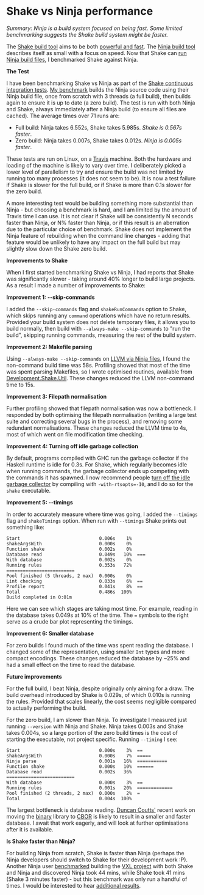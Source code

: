 # Shake vs Ninja performance

_Summary: Ninja is a build system focused on being fast. Some limited benchmarking suggests the Shake build system might be faster._

The [Shake build tool](https://github.com/ndmitchell/shake#readme) aims to be both [powerful and fast](https://github.com/ndmitchell/shake/blob/master/docs/Why.md#readme). The [Ninja build tool](http://martine.github.io/ninja/) describes itself as small with a focus on speed. Now that Shake can [run Ninja build files](https://github.com/ndmitchell/shake/blob/master/docs/Ninja.md#readme), I benchmarked Shake against Ninja.

**The Test**

I have been benchmarking Shake vs Ninja as part of the [Shake continuous integration tests](https://travis-ci.org/ndmitchell/shake). [My benchmark](https://github.com/ndmitchell/shake/blob/master/travis.hs) builds the Ninja source code using their Ninja build file, once from scratch with 3 threads (a full build), then builds again to ensure it is up to date (a zero build). The test is run with both Ninja and Shake, always immediately after a Ninja build (to ensure all files are cached). The average times over 71 runs are:

* Full build: Ninja takes 6.552s, Shake takes 5.985s. _Shake is 0.567s faster_.
* Zero build: Ninja takes 0.007s, Shake takes 0.012s. _Ninja is 0.005s faster_.

These tests are run on Linux, on a [Travis](https://travis-ci.org/) machine.  Both the hardware and loading of the machine is likely to vary over time. I deliberately picked a lower level of parallelism to try and ensure the build was not limited by running too many processes (it does not seem to be). It is now a test failure if Shake is slower for the full build, or if Shake is more than 0.1s slower for the zero build.

A more interesting test would be building something more substantial than Ninja - but choosing a benchmark is hard, and I am limited by the amount of Travis time I can use. It is not clear if Shake will be consistently N seconds faster than Ninja, or N% faster than Ninja, or if this result is an aberration due to the particular choice of benchmark. Shake does not implement the Ninja feature of rebuilding when the command line changes - adding that feature would be unlikely to have any impact on the full build but may slightly slow down the Shake zero build.

**Improvements to Shake**

When I first started benchmarking Shake vs Ninja, I had reports that Shake was significantly slower - taking around 40% longer to build large projects. As a result I made a number of improvements to Shake:

**Improvement 1: --skip-commands**

I added the `--skip-commands` flag and `shakeRunCommands` option to Shake, which skips running any `command` operations which have no return results. Provided your build system does not delete temporary files, it allows you to build normally, then build with `--always-make --skip-commands` to "run the build", skipping running commands, measuring the rest of the build system.

**Improvement 2: Makefile parsing**

Using `--always-make --skip-commands` on [LLVM via Ninja files](http://neilmitchell.blogspot.co.uk/2013/06/building-llvm-using-shake.html), I found the non-command build time was 58s. Profiling showed that most of the time was spent parsing Makefiles, so I wrote optimised routines, available from [Development.Shake.Util](http://hackage.haskell.org/packages/archive/shake/latest/doc/html/Development-Shake-Util.html). These changes reduced the LLVM  non-command time to 15s.

**Improvement 3: Filepath normalisation**

Further profiling showed that filepath normalisation was now a bottleneck. I responded by both optimising the filepath normalisation (writing a large test suite and correcting several bugs in the process), and removing some redundant normalisations. These changes reduced the LLVM time to 4s, most of which went on file modification time checking.

**Improvement 4: Turning off idle garbage collection**

By default, programs compiled with GHC run the garbage collector if the Haskell runtime is idle for 0.3s. For Shake, which regularly becomes idle when running commands, the garbage collector ends up competing with the commands it has spawned. I now recommend people [turn off the idle garbage collector](https://github.com/ndmitchell/shake/blob/master/docs/Manual.md#compiling-the-build-system) by compiling with `-with-rtsopts=-I0`, and I do so for the `shake` executable.

**Improvement 5: --timings**

In order to accurately measure where time was going, I added the `--timings` flag and `shakeTimings` option. When run with `--timings` Shake prints out something like:

    Start                             0.006s    1%
    shakeArgsWith                     0.000s    0%
    Function shake                    0.002s    0%
    Database read                     0.049s   10%  ===
    With database                     0.002s    0%
    Running rules                     0.353s   72%  =========================
    Pool finished (5 threads, 2 max)  0.000s    0%
    Lint checking                     0.033s    6%  ==
    Profile report                    0.041s    8%  ==
    Total                             0.486s  100%
    Build completed in 0:01m

Here we can see which stages are taking most time. For example, reading in the database takes 0.049s at 10% of the time. The `=` symbols to the right serve as a crude bar plot representing the timings.

**Improvement 6: Smaller database**

For zero builds I found much of the time was spent reading the database. I changed some of the representation, using smaller `Int` types and more compact encodings. These changes reduced the database by ~25% and had a small effect on the time to read the database.

**Future improvements**

For the full build, I beat Ninja, despite originally only aiming for a draw. The build overhead introduced by Shake is 0.029s, of which 0.010s is running the rules. Provided that scales linearly, the cost seems negligible compared to actually performing the build.

For the zero build, I am slower than Ninja. To investigate I measured just running `--version` with Ninja and Shake. Ninja takes 0.003s and Shake takes 0.004s, so a large portion of the zero build times is the cost of starting the executable, not project specific. Running `--timing` I see:

    Start                             0.000s    3%  ==                       
    shakeArgsWith                     0.000s    7%  =====                    
    Ninja parse                       0.001s   16%  ===========              
    Function shake                    0.000s   10%  ======                   
    Database read                     0.002s   36%  =========================
    With database                     0.000s    3%  ==                       
    Running rules                     0.001s   20%  =============            
    Pool finished (2 threads, 2 max)  0.000s    2%  =                        
    Total                             0.004s  100%                           

The largest bottleneck is database reading. [Duncan Coutts'](http://www.well-typed.com/people/duncan/) recent work on moving the [binary](http://hackage.haskell.org/packages/binary) library to [CBOR](https://tools.ietf.org/html/rfc7049) is likely to result in a smaller and faster database. I await that work eagerly, and will look at further optimisations after it is available.

**Is Shake faster than Ninja?**

For building Ninja from scratch, Shake is faster than Ninja (perhaps the Ninja developers should switch to Shake for their development work :P). Another Ninja user [benchmarked](https://github.com/ndmitchell/shake/issues/25#issuecomment-28010697) building the [VXL project](http://vxl.sourceforge.net/) with both Shake and Ninja and discovered Ninja took 44 mins, while Shake took 41 mins (Shake 3 minutes faster) - but this benchmark was only run a handful of times. I would be interested to hear [additional results](https://groups.google.com/forum/?fromgroups#!forum/shake-build-system).
